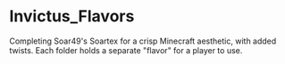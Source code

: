Invictus_Flavors
================

Completing Soar49's Soartex for a crisp Minecraft aesthetic, with added twists. Each folder holds a separate "flavor" for a player to use.
